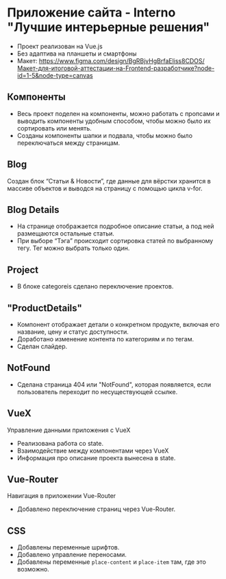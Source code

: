 
# Приложение сайта - Interno "Лучшие интерьерные решения"
+ Проект реализован на Vue.js
+ Без адаптива на планшеты и смартфоны
+ Макет:
https://www.figma.com/design/BgRBjvHgBrfaEliss8CDOS/Макет-для-итоговой-аттестации-на-Frontend-разработчике?node-id=1-5&node-type=canvas

## Компоненты
+ Весь проект поделен на компоненты, можно работать с пропсами и выводить компоненты удобным способом, чтобы можно было их сортировать или менять.
+ Созданы компоненты шапки и подвала, чтобы можно было переключаться между страницам.

## Blog
Cоздан блок “Статьи & Новости”, где данные для вёрстки хранится в массиве объектов и выводся на страницу с помощью цикла v-for.

## Blog Details
+ На странице отображается подробное описание статьи, а под ней размещаются остальные статьи.
+ При выборе “Тэга” происходит сортировка статей по выбранному тегу. Тег можно выбрать только один.

## Project
+ В блоке categoreis сделано переключение проектов.
  
## "ProductDetails" 
+ Компонент отображает детали о конкретном продукте, включая его название, цену и статус доступности.
+ Доработано изменение контента по категориям и по тегам.
+ Сделан слайдер.

## NotFound
+ Сделана страница 404 или "NotFound", которая появляется, если пользователь переходит по несуществующей ссылке.

## VueX
Управление данными приложения с VueX
+ Реализована работа со state.
+ Взаимодействие между компонентами через VueX
+ Информация про описание проекта вынесена в state.

## Vue-Router
Навигация в приложении Vue-Router
+ Добавлено переключение страниц через Vue-Router.

## CSS
+ Добавлены переменные шрифтов.
+ Добавлено управление переносами.
+ Добавлены переменные `place-content` и `place-item` там, где это возможно.
